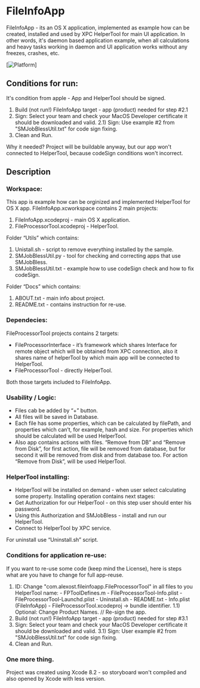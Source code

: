 # FileInfoApp
FileInfoApp - its an OS X application, implemented as example how can be created, installed and used by XPC HelperTool for main UI application.
In other words, it's daemon based application example, when all calculations and heavy tasks working in daemon and UI application works without any freezes, crashes, etc.

[![Platform](https://img.shields.io/badge/Platform-OS%20X-lightgrey.svg)]

## Conditions for run:
It's condition from apple - App and HelperTool should be signed.
1)   Build (not run!) FileInfoApp target - app (product) needed for step #2.1
2)	 Sign: Select your team and check your MacOS Developer certificate it should be downloaded and valid.
2.1) Sign: Use example #2 from "SMJobBlessUtil.txt" for code sign fixing.
3)   Clean and Run.

Why it needed?
Project will be buildable anyway, but our app won't connected to HelperTool, because codeSign conditions won't incorrect.

## Description
### Workspace:
This app is example how can be orginized and implemented HelperTool for OS X app.
FileInfoApp.xcworkspace contains 2 main projects:
1) FileInfoApp.xcodeproj - main OS X application.
2) FileProcessorTool.xcodeproj - HelperTool.

Folder “Utils” which contains:
1) Unistall.sh - script to remove everything installed by the sample.
2) SMJobBlessUtil.py - tool for checking and correcting apps that use SMJobBless.
3) SMJobBlessUtil.txt - example how to use codeSign check and how to fix codeSign.

Folder “Docs” which contains:
1) ABOUT.txt - main info about project.
2) README.txt - contains instruction for re-use.

### Dependecies:
FileProcessorTool projects contains 2 targets:
- FileProcessorInterface - it’s framework which shares Interface for remote object which will be obtained from XPC connection, also it shares name of helperTool by which main app will be connected to HelperTool.
- FileProcessorTool - directly HelperTool.

Both those targets included to FileInfoApp.

### Usability / Logic:
- Files cab be added by “+” button.
- All files will be saved in Database.
- Each file has some properties, which can be calculated by filePath, and properties which can’t, for example, hash and size. For properties which should be calculated will be used HelperTool.
- Also app contains actions with files. “Remove from DB” and “Remove from Disk”, for first action, file will be removed from database, but for second it will be removed from disk and from database too. For action “Remove from Disk”, will be used HelperTool.

### HelperTool installing:
- HelperTool will be installed on demand - when user select calculating some property.
Installing operation contains next stages:
- Get Authorization for our HelperTool - on this step user should enter his password.
- Using this Authorization and SMJobBless - install and run our HelperTool.
- Connect to HelperTool by XPC service.

For uninstall use “Uninstall.sh” script.

### Conditions for application re-use:
If you want to re-use some code (keep mind the License), here is steps what are you have to change for full app-reuse.
1)	 ID: Change "com.alexost.fileinfoapp.FileProcessorTool" in all files to you HelperTool name:
	- FPToolDefines.m
	- FileProcessorTool-Info.plist
	- FileProcessorTool-Launchd.plist
	- Uninstall.sh
	- README.txt
	- Info.plist (FileInfoApp)
	- FileProcessorTool.xcodeproj -> bundle identifier.
1.1) Optional: Change Product Names.
// Re-sign the app.
2)   Build (not run!) FileInfoApp target - app (product) needed for step #3.1
3)	 Sign: Select your team and check your MacOS Developer certificate it should be downloaded and valid.
3.1) Sign: User example #2 from "SMJobBlessUtil.txt" for code sign fixing.
4)   Clean and Run.

### One more thing.
Project was created using Xcode 8.2 - so storyboard won't compiled and also opened by Xcode with less version.
